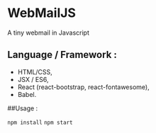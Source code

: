 WebMailJS
========

A tiny webmail in Javascript

## Language / Framework :

* HTML/CSS,
* JSX / ES6,
* React (react-bootstrap, react-fontawesome),
* Babel.

##Usage :

`npm install`
`npm start`